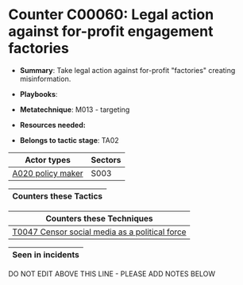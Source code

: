 # Counter C00060: Legal action against for-profit engagement factories

* **Summary**: Take legal action against for-profit "factories" creating misinformation. 

* **Playbooks**: 

* **Metatechnique**: M013 - targeting

* **Resources needed:** 

* **Belongs to tactic stage**: TA02


| Actor types | Sectors |
| ----------- | ------- |
| [A020 policy maker](../generated_pages/actortypes/A020.md) | S003 |



| Counters these Tactics |
| ---------------------- |



| Counters these Techniques |
| ------------------------- |
| [T0047 Censor social media as a political force](../generated_pages/techniques/T0047.md) |



| Seen in incidents |
| ----------------- |


DO NOT EDIT ABOVE THIS LINE - PLEASE ADD NOTES BELOW
